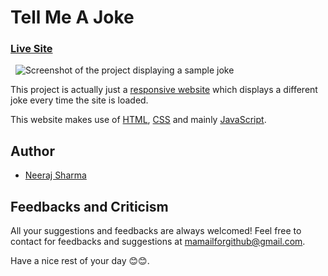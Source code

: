 # Tell Me A Joke

### [Live Site](https://neerajlosersharma.github.io/TellMeAJoke/)

&nbsp;
![Screenshot of the project displaying a sample joke](https://i.imgur.com/Iwjphs8.png)

This project is actually just a [responsive website](https://en.wikipedia.org/wiki/Responsive_web_design) which displays a different joke every time the site is loaded.

This website makes use of [HTML](https://en.wikipedia.org/wiki/HTML), [CSS](https://en.wikipedia.org/wiki/CSS) and mainly [JavaScript](https://en.wikipedia.org/wiki/JavaScript).

## Author

- [Neeraj Sharma](https://github.com/NeerajLoserSharma)

## Feedbacks and Criticism

All your suggestions and feedbacks are always welcomed! Feel free to contact for feedbacks and suggestions at mamailforgithub@gmail.com.

Have a nice rest of your day 😊😊.
